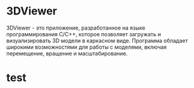 # 3DViewer
3DViewer - это приложение, разработанное на языке программирования C/С++, которое позволяет загружать и визуализировать 3D модели в каркасном виде. Программа обладает широкими возможностями для работы с моделями, включая перемещение, вращение и масштабирование.
# test
